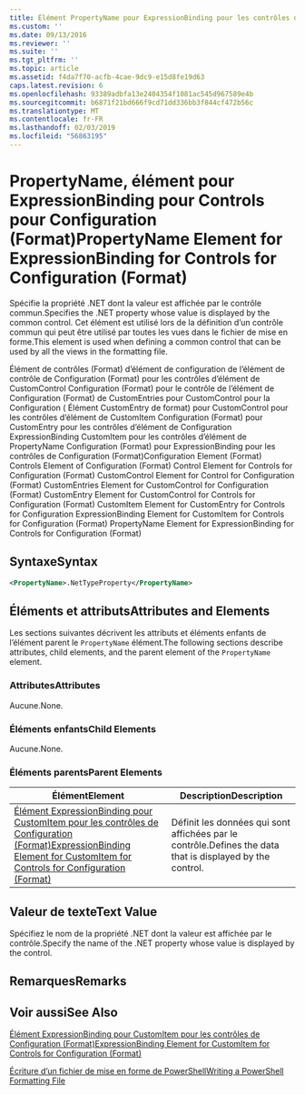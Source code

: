 ```yaml
---
title: Élément PropertyName pour ExpressionBinding pour les contrôles de Configuration (Format) | Microsoft Docs
ms.custom: ''
ms.date: 09/13/2016
ms.reviewer: ''
ms.suite: ''
ms.tgt_pltfrm: ''
ms.topic: article
ms.assetid: f4da7f70-acfb-4cae-9dc9-e15d8fe19d63
caps.latest.revision: 6
ms.openlocfilehash: 93389adbfa13e2404354f1081ac545d967589e4b
ms.sourcegitcommit: b6871f21bd666f9cd71dd336bb3f844cf472b56c
ms.translationtype: MT
ms.contentlocale: fr-FR
ms.lasthandoff: 02/03/2019
ms.locfileid: "56863195"
---
```

# <a name="propertyname-element-for-expressionbinding-for-controls-for-configuration-format"></a><span data-ttu-id="0cbaa-102">PropertyName, élément pour ExpressionBinding pour Controls pour Configuration (Format)</span><span class="sxs-lookup"><span data-stu-id="0cbaa-102">PropertyName Element for ExpressionBinding for Controls for Configuration (Format)</span></span>

<span data-ttu-id="0cbaa-103">Spécifie la propriété .NET dont la valeur est affichée par le contrôle commun.</span><span class="sxs-lookup"><span data-stu-id="0cbaa-103">Specifies the .NET property whose value is displayed by the common control.</span></span> <span data-ttu-id="0cbaa-104">Cet élément est utilisé lors de la définition d’un contrôle commun qui peut être utilisé par toutes les vues dans le fichier de mise en forme.</span><span class="sxs-lookup"><span data-stu-id="0cbaa-104">This element is used when defining a common control that can be used by all the views in the formatting file.</span></span>

<span data-ttu-id="0cbaa-105">Élément de contrôles (Format) d’élément de configuration de l’élément de contrôle de Configuration (Format) pour les contrôles d’élément de CustomControl Configuration (Format) pour le contrôle de l’élément de Configuration (Format) de CustomEntries pour CustomControl pour la Configuration ( Élément CustomEntry de format) pour CustomControl pour les contrôles d’élément de CustomItem Configuration (Format) pour CustomEntry pour les contrôles d’élément de Configuration ExpressionBinding CustomItem pour les contrôles d’élément de PropertyName Configuration (Format) pour ExpressionBinding pour les contrôles de Configuration (Format)</span><span class="sxs-lookup"><span data-stu-id="0cbaa-105">Configuration Element (Format) Controls Element of Configuration (Format) Control Element for Controls for Configuration (Format) CustomControl Element for Control for Configuration (Format) CustomEntries Element for CustomControl for Configuration (Format) CustomEntry Element for CustomControl for Controls for Configuration (Format) CustomItem Element for CustomEntry for Controls for Configuration ExpressionBinding Element for CustomItem for Controls for Configuration (Format) PropertyName Element for ExpressionBinding for Controls for Configuration (Format)</span></span>

## <a name="syntax"></a><span data-ttu-id="0cbaa-106">Syntaxe</span><span class="sxs-lookup"><span data-stu-id="0cbaa-106">Syntax</span></span>

```xml
<PropertyName>.NetTypeProperty</PropertyName>
```

## <a name="attributes-and-elements"></a><span data-ttu-id="0cbaa-107">Éléments et attributs</span><span class="sxs-lookup"><span data-stu-id="0cbaa-107">Attributes and Elements</span></span>

<span data-ttu-id="0cbaa-108">Les sections suivantes décrivent les attributs et éléments enfants de l’élément parent le `PropertyName` élément.</span><span class="sxs-lookup"><span data-stu-id="0cbaa-108">The following sections describe attributes, child elements, and the parent element of the `PropertyName` element.</span></span>

### <a name="attributes"></a><span data-ttu-id="0cbaa-109">Attributes</span><span class="sxs-lookup"><span data-stu-id="0cbaa-109">Attributes</span></span>

<span data-ttu-id="0cbaa-110">Aucune.</span><span class="sxs-lookup"><span data-stu-id="0cbaa-110">None.</span></span>

### <a name="child-elements"></a><span data-ttu-id="0cbaa-111">Éléments enfants</span><span class="sxs-lookup"><span data-stu-id="0cbaa-111">Child Elements</span></span>

<span data-ttu-id="0cbaa-112">Aucune.</span><span class="sxs-lookup"><span data-stu-id="0cbaa-112">None.</span></span>

### <a name="parent-elements"></a><span data-ttu-id="0cbaa-113">Éléments parents</span><span class="sxs-lookup"><span data-stu-id="0cbaa-113">Parent Elements</span></span>

|<span data-ttu-id="0cbaa-114">Élément</span><span class="sxs-lookup"><span data-stu-id="0cbaa-114">Element</span></span>|<span data-ttu-id="0cbaa-115">Description</span><span class="sxs-lookup"><span data-stu-id="0cbaa-115">Description</span></span>|
|-------------|-----------------|
|[<span data-ttu-id="0cbaa-116">Élément ExpressionBinding pour CustomItem pour les contrôles de Configuration (Format)</span><span class="sxs-lookup"><span data-stu-id="0cbaa-116">ExpressionBinding Element for CustomItem for Controls for Configuration (Format)</span></span>](./expressionbinding-element-for-customitem-for-controls-for-configuration-format.md)|<span data-ttu-id="0cbaa-117">Définit les données qui sont affichées par le contrôle.</span><span class="sxs-lookup"><span data-stu-id="0cbaa-117">Defines the data that is displayed by the control.</span></span>|

## <a name="text-value"></a><span data-ttu-id="0cbaa-118">Valeur de texte</span><span class="sxs-lookup"><span data-stu-id="0cbaa-118">Text Value</span></span>

<span data-ttu-id="0cbaa-119">Spécifiez le nom de la propriété .NET dont la valeur est affichée par le contrôle.</span><span class="sxs-lookup"><span data-stu-id="0cbaa-119">Specify the name of the .NET property whose value is displayed by the control.</span></span>

## <a name="remarks"></a><span data-ttu-id="0cbaa-120">Remarques</span><span class="sxs-lookup"><span data-stu-id="0cbaa-120">Remarks</span></span>

## <a name="see-also"></a><span data-ttu-id="0cbaa-121">Voir aussi</span><span class="sxs-lookup"><span data-stu-id="0cbaa-121">See Also</span></span>

[<span data-ttu-id="0cbaa-122">Élément ExpressionBinding pour CustomItem pour les contrôles de Configuration (Format)</span><span class="sxs-lookup"><span data-stu-id="0cbaa-122">ExpressionBinding Element for CustomItem for Controls for Configuration (Format)</span></span>](./expressionbinding-element-for-customitem-for-controls-for-configuration-format.md)

[<span data-ttu-id="0cbaa-123">Écriture d’un fichier de mise en forme de PowerShell</span><span class="sxs-lookup"><span data-stu-id="0cbaa-123">Writing a PowerShell Formatting File</span></span>](./writing-a-powershell-formatting-file.md)
